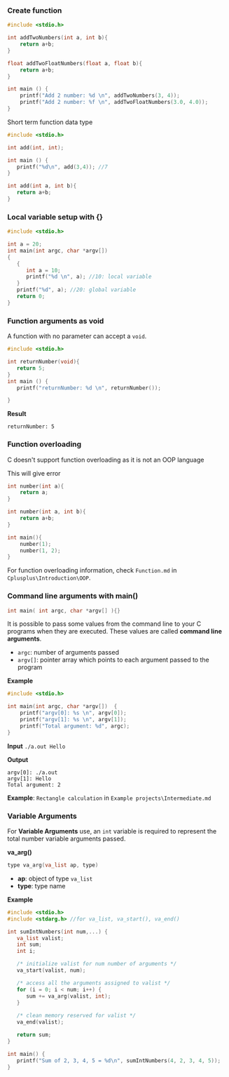 ### Create function

```c
#include <stdio.h>

int addTwoNumbers(int a, int b){
    return a+b;
}

float addTwoFloatNumbers(float a, float b){
    return a+b;
}    

int main () {
    printf("Add 2 number: %d \n", addTwoNumbers(3, 4));
    printf("Add 2 number: %f \n", addTwoFloatNumbers(3.0, 4.0));
}
```

Short term function data type

```c
#include <stdio.h>

int add(int, int);

int main () {
   printf("%d\n", add(3,4)); //7
}

int add(int a, int b){
   return a+b;
}
```

### Local variable setup with {}

```c
#include <stdio.h>

int a = 20;
int main(int argc, char *argv[])
{
   {
      int a = 10;
      printf("%d \n", a); //10: local variable
   }
   printf("%d", a); //20: global variable
   return 0;
}
```

### Function arguments as void

A function with no parameter can accept a ``void``.

```c
#include <stdio.h>

int returnNumber(void){
   return 5;
}
int main () {
   printf("returnNumber: %d \n", returnNumber());

}
```
**Result**
```
returnNumber: 5
```

### Function overloading

C doesn't support function overloading as it is not an OOP language

This will give error

```c
int number(int a){
	return a;
}

int number(int a, int b){
	return a+b;
}

int main(){
    number(1);
    number(1, 2);
}
```

For function overloading information, check ``Function.md`` in ``Cplusplus\Introduction\OOP``.

### Command line arguments with main()

```c
int main( int argc, char *argv[] ){}
```

It is possible to pass some values from the command line to your C programs when they are executed. These values are called **command line arguments**.

* ``argc``: number of arguments passed
* ``argv[]``: pointer array which points to each argument passed to the program

**Example**

```c
#include <stdio.h>

int main(int argc, char *argv[])  {
    printf("argv[0]: %s \n", argv[0]);
    printf("argv[1]: %s \n", argv[1]);
    printf("Total argument: %d", argc);
}
```
**Input** ``./a.out Hello``

**Output**

```
argv[0]: ./a.out 
argv[1]: Hello
Total argument: 2
```

**Example**: ``Rectangle calculation`` in ``Example projects\Intermediate.md``

### Variable Arguments

For **Variable Arguments** use, an ``int`` variable is required to represent the total number variable arguments passed.

**va_arg()**

```c
type va_arg(va_list ap, type)
```

* **ap**:  object of type ``va_list``
* **type**: type name

**Example**

```c
#include <stdio.h>
#include <stdarg.h> //for va_list, va_start(), va_end()

int sumIntNumbers(int num,...) {
   va_list valist;
   int sum;
   int i;

   /* initialize valist for num number of arguments */
   va_start(valist, num);

   /* access all the arguments assigned to valist */
   for (i = 0; i < num; i++) {
      sum += va_arg(valist, int);
   }
	
   /* clean memory reserved for valist */
   va_end(valist);

   return sum;
}

int main() {
   printf("Sum of 2, 3, 4, 5 = %d\n", sumIntNumbers(4, 2, 3, 4, 5));
}   
```
